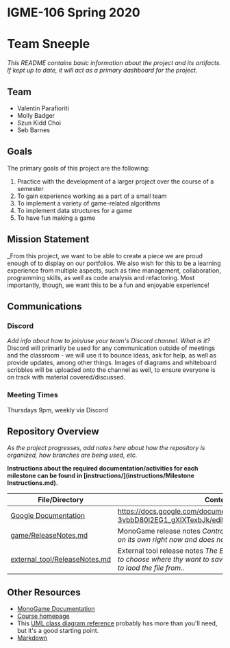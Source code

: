 # IGME-106 Spring 2020 
# Team Sneeple

_This README contains basic information about the project and its artifacts. If kept up to date, it will act as a primary dashboard for the project._

## Team
- Valentin Parafioriti
- Molly Badger
- Szun Kidd Choi
- Seb Barnes

## Goals
The primary goals of this project are the following:
1. Practice with the development of a larger project over the course of a semester
2. To gain experience working as a part of a small team
3. To implement a variety of game-related algorithms 
4. To implement data structures for a game 
5. To have fun making a game

## Mission Statement
_From this project, we want to be able to create a piece we are proud enough of to display on our portfolios. 
We also wish for this to be a learning experience from multiple aspects, such as time management, collaboration, programming skills, as well as code analysis and refactoring.
Most importantly, though, we want this to be a fun and enjoyable experience!


## Communications

### Discord
_Add info about how to join/use your team's Discord channel. What is it?_
Discord will primarily be used for any communication outside of meetings and the classroom -
	we will use it to bounce ideas, ask for help, as well as provide updates, among other things.
Images of diagrams and whiteboard scribbles will be uploaded onto the channel as well,
	to ensure everyone is on track with material covered/discussed.


### Meeting Times
Thursdays 9pm, weekly via Discord

## Repository Overview
_As the project progresses, add notes here about how the repository is organized, how branches are being used, etc._

**Instructions about the required documentation/activities for each milestone can be found in [instructions/](instructions/Milestone Instructions.md).**

| File/Directory | Contents |
| -------------- | ----------- |
| [Google Documentation](TBD) | https://docs.google.com/document/d/1u_mjDK9xRoz_qWIAqil-3vbbD80l2EG1_gXIXTexbJk/edit?usp=sharing 
| [game/ReleaseNotes.md](src/ReleaseNotes.md) | MonoGame release notes _Controls are W/A/S/D. (Main Menu is on its own right now and does nothing but look pretty)_| 
| [external_tool/ReleaseNotes.md](src/ReleaseNotes.md) | External tool release notes _The External Tool allows the player to choose where thy want to save the file and where you want to laod the file from.._| 

## Other Resources
- [MonoGame Documentation](http://www.monogame.net/documentation/?page=main)
- [Course homepage](https://esmesh.github.io/RIT-IGME-106/)
- This [UML class diagram reference](https://www.uml-diagrams.org/class-reference.html) probably has more than you'll need, but it's a good starting point.
- [Markdown](https://docs.gitlab.com/ee/user/markdown.html)
